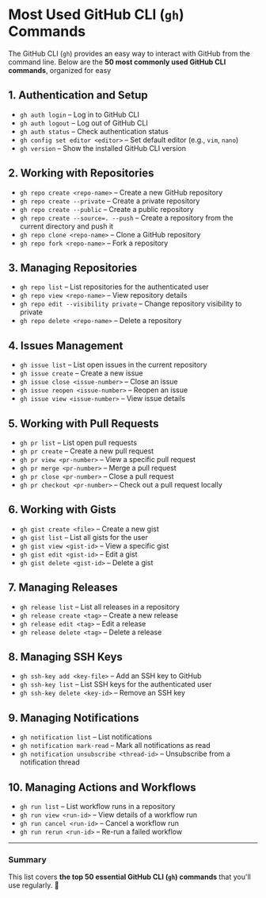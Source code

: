 # Most Used GitHub CLI (`gh`) Commands

The GitHub CLI (`gh`) provides an easy way to interact with GitHub from the command line. Below are the **50 most commonly used GitHub CLI commands**, organized for easy 

## 1. Authentication and Setup
- `gh auth login` – Log in to GitHub CLI  
- `gh auth logout` – Log out of GitHub CLI  
- `gh auth status` – Check authentication status  
- `gh config set editor <editor>` – Set default editor (e.g., `vim`, `nano`)  
- `gh version` – Show the installed GitHub CLI version  

## 2. Working with Repositories
- `gh repo create <repo-name>` – Create a new GitHub repository  
- `gh repo create --private` – Create a private repository  
- `gh repo create --public` – Create a public repository  
- `gh repo create --source=. --push` – Create a repository from the current directory and push it  
- `gh repo clone <repo-name>` – Clone a GitHub repository  
- `gh repo fork <repo-name>` – Fork a repository  

## 3. Managing Repositories
- `gh repo list` – List repositories for the authenticated user  
- `gh repo view <repo-name>` – View repository details  
- `gh repo edit --visibility private` – Change repository visibility to private  
- `gh repo delete <repo-name>` – Delete a repository  

## 4. Issues Management
- `gh issue list` – List open issues in the current repository  
- `gh issue create` – Create a new issue  
- `gh issue close <issue-number>` – Close an issue  
- `gh issue reopen <issue-number>` – Reopen an issue  
- `gh issue view <issue-number>` – View issue details  

## 5. Working with Pull Requests
- `gh pr list` – List open pull requests  
- `gh pr create` – Create a new pull request  
- `gh pr view <pr-number>` – View a specific pull request  
- `gh pr merge <pr-number>` – Merge a pull request  
- `gh pr close <pr-number>` – Close a pull request  
- `gh pr checkout <pr-number>` – Check out a pull request locally  

## 6. Working with Gists
- `gh gist create <file>` – Create a new gist  
- `gh gist list` – List all gists for the user  
- `gh gist view <gist-id>` – View a specific gist  
- `gh gist edit <gist-id>` – Edit a gist  
- `gh gist delete <gist-id>` – Delete a gist  

## 7. Managing Releases
- `gh release list` – List all releases in a repository  
- `gh release create <tag>` – Create a new release  
- `gh release edit <tag>` – Edit a release  
- `gh release delete <tag>` – Delete a release  

## 8. Managing SSH Keys
- `gh ssh-key add <key-file>` – Add an SSH key to GitHub  
- `gh ssh-key list` – List SSH keys for the authenticated user  
- `gh ssh-key delete <key-id>` – Remove an SSH key  

## 9. Managing Notifications
- `gh notification list` – List notifications  
- `gh notification mark-read` – Mark all notifications as read  
- `gh notification unsubscribe <thread-id>` – Unsubscribe from a notification thread  

## 10. Managing Actions and Workflows
- `gh run list` – List workflow runs in a repository  
- `gh run view <run-id>` – View details of a workflow run  
- `gh run cancel <run-id>` – Cancel a workflow run  
- `gh run rerun <run-id>` – Re-run a failed workflow  

---

### **Summary**
This list covers **the top 50 essential GitHub CLI (`gh`) commands** that you'll use regularly. 🚀  